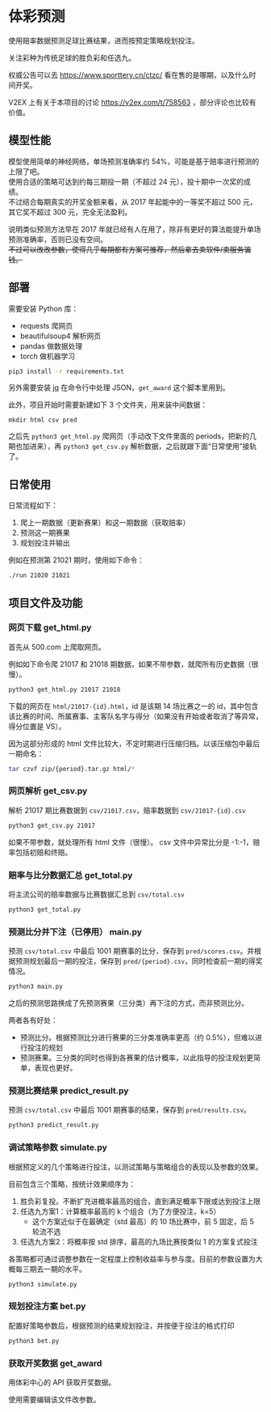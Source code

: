 # 体彩预测

使用赔率数据预测足球比赛结果，进而按预定策略规划投注。

关注彩种为传统足球的胜负彩和任选九。

权威公告可以去 https://www.sporttery.cn/ctzc/ 看在售的是哪期，以及什么时间开奖。

V2EX 上有关于本项目的讨论 https://v2ex.com/t/758563 ，部分评论也比较有价值。

## 模型性能

模型使用简单的神经网络，单场预测准确率约 54%，可能是基于赔率进行预测的上限了吧。  
使用合适的策略可达到约每三期投一期（不超过 24 元），投十期中一次奖的成绩。  
不过结合每期真实的开奖金额来看，从 2017 年起能中的一等奖不超过 500 元，其它奖不超过 300 元，完全无法盈利。

说明类似预测方法早在 2017 年就已经有人在用了，除非有更好的算法能提升单场预测准确率，否则已没有空间。  
~~不过可以改改参数，使得几乎每期都有方案可推荐，然后拿去卖软件/卖服务骗钱。~~

## 部署

需要安装 Python 库：

* requests 爬网页
* beautifulsoup4 解析网页
* pandas 做数据处理
* torch 做机器学习

```bash
pip3 install -r requirements.txt
```

另外需要安装 [jq](https://github.com/stedolan/jq) 在命令行中处理 JSON，`get_award` 这个脚本里用到。

此外，项目开始时需要新建如下 3 个文件夹，用来装中间数据：

```
mkdir html csv pred
```

之后先 `python3 get_html.py` 爬网页（手动改下文件里面的 periods，把新的几期也加进来），再 `python3 get_csv.py` 解析数据，之后就跟下面“日常使用”接轨了。

## 日常使用

日常流程如下：

1. 爬上一期数据（更新赛果）和这一期数据（获取赔率）
2. 预测这一期赛果
3. 规划投注并输出

例如在预测第 21021 期时，使用如下命令：

```bash
./run 21020 21021
```

## 项目文件及功能

### 网页下载 get_html.py

首先从 500.com 上爬取网页。

例如如下命令爬 21017 和 21018 期数据，如果不带参数，就爬所有历史数据（很慢）。

```bash
python3 get_html.py 21017 21018
```

下载的网页在 `html/21017-{id}.html`，id 是该期 14 场比赛之一的 id，其中包含该比赛的时间、所属赛事、主客队名字与得分（如果没有开始或者取消了等异常，得分位置是 VS）。

因为这部分形成的 html 文件比较大，不定时期进行压缩归档。以该压缩包中最后一期命名：

```bash
tar czvf zip/{period}.tar.gz html/*
```

### 网页解析 get_csv.py

解析 21017 期比赛数据到 `csv/21017.csv`，赔率数据到 `csv/21017-{id}.csv`

```bash
python3 get_csv.py 21017
```

如果不带参数，就处理所有 html 文件（很慢）。
csv 文件中异常比分是 -1:-1，赔率包括初赔和终赔。

### 赔率与比分数据汇总 get_total.py

将主流公司的赔率数据与比赛数据汇总到 `csv/total.csv`

```bash
python3 get_total.py
```

### 预测比分并下注（已停用） main.py

预测 `csv/total.csv` 中最后 1001 期赛事的比分，保存到 `pred/scores.csv`。并根据预测规划最后一期的投注，保存到 `pred/{period}.csv`，同时检查前一期的得奖情况。

```bash
python3 main.py
```

之后的预测思路换成了先预测赛果（三分类）再下注的方式，而非预测比分。

两者各有好处：

* 预测比分。根据预测比分进行赛果的三分类准确率更高（约 0.5%），但难以进行投注的规划
* 预测赛果。三分类的同时也得到各赛果的估计概率，以此指导的投注规划更简单，表现也更好。

### 预测比赛结果 predict_result.py

预测 `csv/total.csv` 中最后 1001 期赛事的结果，保存到 `pred/results.csv`。

```bash
python3 predict_result.py
```

### 调试策略参数 simulate.py

根据预定义的几个策略进行投注，以测试策略与策略组合的表现以及参数的效果。

目前包含三个策略，按统计效果顺序为：

1. 胜负彩复投。不断扩充进概率最高的组合，直到满足概率下限或达到投注上限
2. 任选九方案1：计算概率最高的 k 个组合（为了方便投注，k=5）
   * 这个方案近似于在最确定（std 最高）的 10 场比赛中，前 5 固定，后 5 轮流不选
3. 任选九方案2：将概率按 std 排序，最高的九场比赛按类似 1 的方案复式投注

各策略都可通过调整参数在一定程度上控制收益率与参与度。目前的参数设置为大概每三期去一期的水平。

```bash
python3 simulate.py
```

### 规划投注方案 bet.py

配置好策略参数后，根据预测的结果规划投注，并按便于投注的格式打印

```bash
python3 bet.py
```

### 获取开奖数据 get_award

用体彩中心的 API 获取开奖数据。

使用需要编辑该文件改参数。
